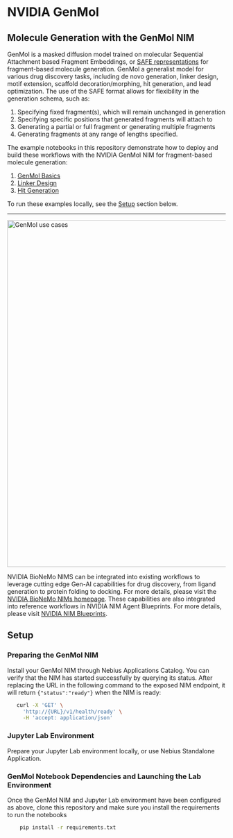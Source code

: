 # NVIDIA GenMol

## Molecule Generation with the GenMol NIM
GenMol is a masked diffusion model trained on molecular Sequential Attachment based Fragment Embeddings, or [SAFE representations](https://arxiv.org/abs/2310.10773) for fragment-based molecule generation.  GenMol a generalist model for various drug discovery tasks, including de novo generation, linker design, motif extension, scaffold decoration/morphing, hit generation, and lead optimization.  The use of the SAFE format allows for flexibility in the generation schema, such as:

 1. Specifying fixed fragment(s), which will remain unchanged in generation
 2. Specifying specific positions that generated fragments will attach to
 3. Generating a partial or full fragment or generating multiple fragments
 4. Generating fragments at any range of lengths specified.


The example notebooks in this repository demonstrate how to deploy and build these workflows with the NVIDIA GenMol NIM for fragment-based molecule generation:
 1. [GenMol Basics](1.basics.ipynb)
 2. [Linker Design](2.linder-design.ipynb)
 3. [Hit Generation](2.hit-generation.ipynb)

To run these examples locally, see the [Setup](#Setup) section below.

***

<img src="genmol-use-cases.png" alt="GenMol use cases" width="800"/>

NVIDIA BioNeMo NIMS can be integrated into existing workflows to leverage cutting edge Gen-AI capabilities for drug discovery, from ligand generation to protein folding to docking. For more details, please visit the [NVIDIA BioNeMo NIMs homepage](https://build.nvidia.com/explore/biology).  These capabilities are also integrated into reference workflows in NVIDIA NIM Agent Blueprints. For more details, please visit [NVIDIA NIM Blueprints](https://build.nvidia.com/nim/blueprints).

## Setup

### Preparing the GenMol NIM

Install your GenMol NIM through Nebius Applications Catalog. You can verify that the NIM has started successfully by querying its status. 
After replacing the URL in the following command to the exposed NIM endpoint, it will return `{"status":"ready"}` when the NIM is ready:

```bash
   curl -X 'GET' \
     'http://{URL}/v1/health/ready' \
     -H 'accept: application/json'
```

### Jupyter Lab Environment

Prepare your Jupyter Lab environment locally, or use Nebius Standalone Application. 

### GenMol Notebook Dependencies and Launching the Lab Environment

Once the GenMol NIM and Jupyter Lab environment have been configured as above, clone this repository and make sure you install the requirements to run the notebooks

```bash
    pip install -r requirements.txt
```

